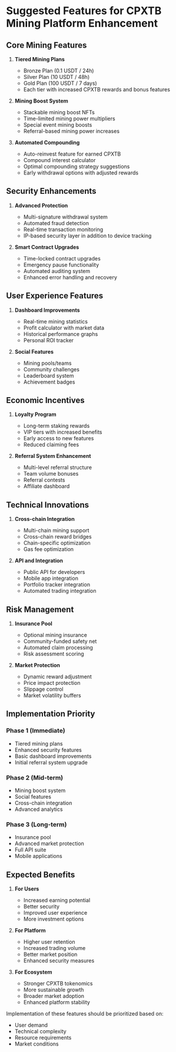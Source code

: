 # Suggested Features for CPXTB Mining Platform Enhancement

## Core Mining Features

1. **Tiered Mining Plans**
   - Bronze Plan (0.1 USDT / 24h)
   - Silver Plan (10 USDT / 48h) 
   - Gold Plan (100 USDT / 7 days)
   - Each tier with increased CPXTB rewards and bonus features

2. **Mining Boost System**
   - Stackable mining boost NFTs
   - Time-limited mining power multipliers
   - Special event mining boosts
   - Referral-based mining power increases

3. **Automated Compounding**
   - Auto-reinvest feature for earned CPXTB
   - Compound interest calculator
   - Optimal compounding strategy suggestions
   - Early withdrawal options with adjusted rewards

## Security Enhancements

1. **Advanced Protection**
   - Multi-signature withdrawal system
   - Automated fraud detection
   - Real-time transaction monitoring
   - IP-based security layer in addition to device tracking

2. **Smart Contract Upgrades**
   - Time-locked contract upgrades
   - Emergency pause functionality
   - Automated auditing system
   - Enhanced error handling and recovery

## User Experience Features

1. **Dashboard Improvements**
   - Real-time mining statistics
   - Profit calculator with market data
   - Historical performance graphs
   - Personal ROI tracker

2. **Social Features**
   - Mining pools/teams
   - Community challenges
   - Leaderboard system
   - Achievement badges

## Economic Incentives

1. **Loyalty Program**
   - Long-term staking rewards
   - VIP tiers with increased benefits
   - Early access to new features
   - Reduced claiming fees

2. **Referral System Enhancement**
   - Multi-level referral structure
   - Team volume bonuses
   - Referral contests
   - Affiliate dashboard

## Technical Innovations

1. **Cross-chain Integration**
   - Multi-chain mining support
   - Cross-chain reward bridges
   - Chain-specific optimization
   - Gas fee optimization

2. **API and Integration**
   - Public API for developers
   - Mobile app integration
   - Portfolio tracker integration
   - Automated trading integration

## Risk Management

1. **Insurance Pool**
   - Optional mining insurance
   - Community-funded safety net
   - Automated claim processing
   - Risk assessment scoring

2. **Market Protection**
   - Dynamic reward adjustment
   - Price impact protection
   - Slippage control
   - Market volatility buffers

## Implementation Priority

### Phase 1 (Immediate)
- Tiered mining plans
- Enhanced security features
- Basic dashboard improvements
- Initial referral system upgrade

### Phase 2 (Mid-term)
- Mining boost system
- Social features
- Cross-chain integration
- Advanced analytics

### Phase 3 (Long-term)
- Insurance pool
- Advanced market protection
- Full API suite
- Mobile applications

## Expected Benefits

1. **For Users**
   - Increased earning potential
   - Better security
   - Improved user experience
   - More investment options

2. **For Platform**
   - Higher user retention
   - Increased trading volume
   - Better market position
   - Enhanced security measures

3. **For Ecosystem**
   - Stronger CPXTB tokenomics
   - More sustainable growth
   - Broader market adoption
   - Enhanced platform stability

Implementation of these features should be prioritized based on:
- User demand
- Technical complexity
- Resource requirements
- Market conditions
